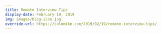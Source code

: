 ```yaml
---
title: Remote Interview Tips
display-date: February 19, 2019
img: images/blog-icon.jpg
override-url: https://colemike.com/2019/02/19/remote-interview-tips/
---
```

